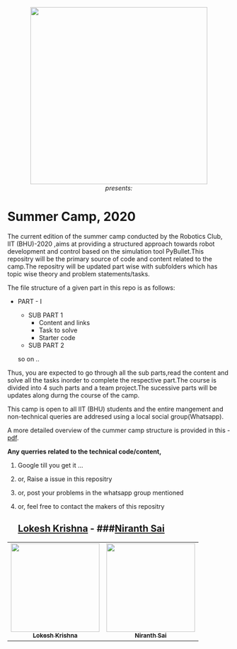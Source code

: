 
<p align="center">
 <img  width="400" height="400" src="https://scontent.fmaa1-2.fna.fbcdn.net/v/t1.0-9/14045716_1588889014739471_6053448306584221828_n.jpg?_nc_cat=108&_nc_sid=85a577&_nc_ohc=di3U3GUo8egAX8l7PYd&_nc_ht=scontent.fmaa1-2.fna&oh=af10b64b1dfe3df798fe4e307402a3ae&oe=5ECF6C83"><br>
  <i>presents:</i><br>
</p>


# Summer Camp, 2020

   The current edition of the summer camp conducted by the Robotics Club, IIT (BHU)-2020 ,aims at providing a structured approach towards robot development and control based on the simulation tool PyBullet.This repositry will be the primary source of code and content related to the camp.The repositry will be updated part wise with subfolders which has topic wise theory and problem statements/tasks.
   
The file structure of a given part in this repo is as follows:

  * PART - I 
      * SUB PART 1
         * Content and links
         * Task to solve
         * Starter code
      * SUB PART 2
      
      so on ..

   Thus, you are expected to go through all the sub parts,read the content and solve all the tasks inorder to complete the respective part.The course is divided into 4 such parts and a team project.The sucessive parts will be updates along durng the course of the camp.
   
  This camp is open to all IIT (BHU) students and the entire mangement and non-technical queries are addresed using a local social group(Whatsapp).

  A more detailed overview of the cummer camp structure is provided in this - [pdf](https://github.com/NiranthS/Pybullet-Camp-Part1/blob/master/Camp_Overview.pdf).

**Any querries related to the technical code/content,**
1. Google till you get it ...
2. or, Raise a issue in this repositry
3. or, post your problems in the whatsapp group mentioned
4. or, feel free to contact the makers of this repositry
   
   ## [Lokesh Krishna]()             -            ###[Niranth Sai]()

<table align = "center">
  <tr align = "center">
    <td align="center">
     <a href="https://github.com/lok-i">
    <img src="https://avatars1.githubusercontent.com/u/54435909?s=460&u=29af076049dab351b2e43621e9a433919bf50fb1&v=43" width="200px;" alt=""/><br /><sub><b>Lokesh Krishna </b></sub></a><br />
    </td>
    <td align="center">
     <a href="https://github.com/NiranthS">
    <img src="https://avatars3.githubusercontent.com/u/44475481?s=400&v=4" width="200px;" alt=""/><br /><sub><b>Niranth Sai</b></sub></a><br /></td>
    </tr>
</table>
